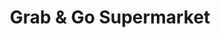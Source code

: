 ---
title: "Grab & Go Supermarket"
url: /east-cleveland/grab-und-go-supermarket/
shop: Lebensmittel
---